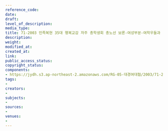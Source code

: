 ```yaml
---
reference_code: 
date: 
draft: 
level_of_description: 
media_type: 
title: 71-2003 민족복현 35대 행복교감 자주 총학생회 총노선 보론-여성부분-여학우들과 함께 랄라룰루
description: 
weight: 
modified_at: 
created_at: 
link: 
public_access_status: 
copyright_status: 
components:
- https://jydh.s3.ap-northeast-2.amazonaws.com/RG-05-대경여대협/2003/71-2003+민족복현+35대+행복교감+자주+총학생회+총노선+보론-여성부분-여학우들과+함께+랄라룰루.pdf
tags:
- 
creators:
- 
subjects:
- 
sources:
- 
venues:
- 
---
```

